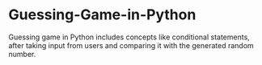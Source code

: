 # Guessing-Game-in-Python
Guessing game in Python includes concepts like conditional statements, after taking input from users and comparing it with the generated random number.
